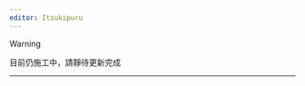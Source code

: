 ```yaml
---
editor: Itsukipuru
---
```


> [!WARNING]
> 目前仍施工中，請靜待更新完成

<!-- 
> [!NOTE]
> 上次更新: {docsify-updated}   
> 更新者: {{editor}} -->

---
